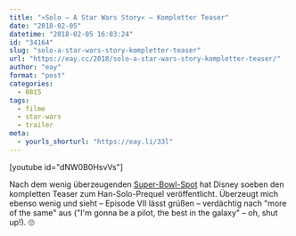 ```yaml
---
title: "»Solo – A Star Wars Story« – Kompletter Teaser"
date: "2018-02-05"
datetime: "2018-02-05 16:03:24"
id: "34164"
slug: "solo-a-star-wars-story-kompletter-teaser"
url: "https://eay.cc/2018/solo-a-star-wars-story-kompletter-teaser/"
author: "eay"
format: "post"
categories:
  - 0815
tags:
  - filme
  - star-wars
  - trailer
meta:
  - yourls_shorturl: "https://eay.li/33l"
---
```


\[youtube id="dNW0B0HsvVs"\]

Nach dem wenig überzeugenden [Super-Bowl-Spot](https://eay.cc/2018/super-bowl-lii-movie-trailers/) hat Disney soeben den kompletten Teaser zum Han-Solo-Prequel veröffentlicht. Überzeugt mich ebenso wenig und sieht – Episode VII lässt grüßen – verdächtig nach "more of the same" aus ("I'm gonna be a pilot, the best in the galaxy" – oh, shut up!). 🙄
